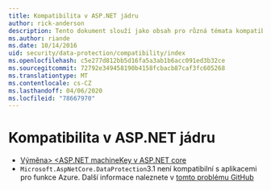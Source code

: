 ```yaml
---
title: Kompatibilita v ASP.NET jádru
author: rick-anderson
description: Tento dokument slouží jako obsah pro různá témata kompatibility ASP.NET core.
ms.author: riande
ms.date: 10/14/2016
uid: security/data-protection/compatibility/index
ms.openlocfilehash: c5e277d812bb5d16fa5a3ab1b6acc091ed3b32ce
ms.sourcegitcommit: 72792e349458190b4158fcbacb87caf3fc605268
ms.translationtype: MT
ms.contentlocale: cs-CZ
ms.lasthandoff: 04/06/2020
ms.locfileid: "78667970"
---
```

# <a name="compatibility-in-aspnet-core"></a>Kompatibilita v ASP.NET jádru

* [Výměna> \<ASP.NET machineKey v ASP.NET core](xref:security/data-protection/compatibility/replacing-machinekey)
* `Microsoft.AspNetCore.DataProtection`3.1 není kompatibilní s aplikacemi pro funkce Azure. Další informace naleznete v [tomto problému GitHub](https://github.com/Azure/azure-functions-host/issues/5447)
